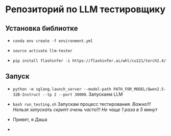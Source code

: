# Репозиторий по LLM тестировщику

## Установка библиотке

- `conda env create -f environment.yml`

-  `source activate llm-tester`

- `pip install flashinfer -i https://flashinfer.ai/whl/cu121/torch2.4/`

## Запуск

- `python -m sglang.launch_server --model-path PATH_FOR_MODEL/Qwen2.5-32B-Instruct --tp 2 --port 30000`. Запускаем LLM

- `bash run_testing.sh` Запускам процесс тестирования. *Важно!!! Нельзя запускать скрипт очень часто!!! Не чаще 1 раза в 5 минут*

- Привет, я Даша
- 